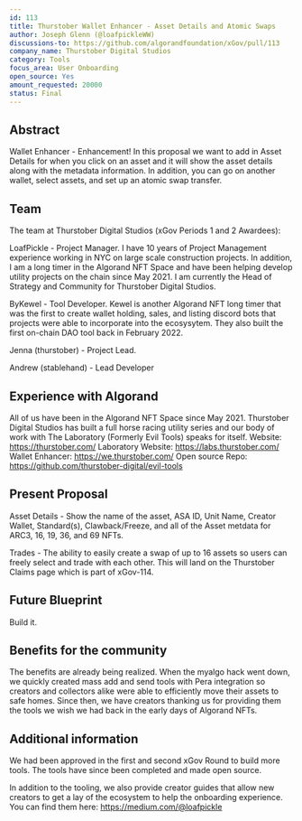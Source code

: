 ```yaml
---
id: 113
title: Thurstober Wallet Enhancer - Asset Details and Atomic Swaps
author: Joseph Glenn (@loafpickleWW)
discussions-to: https://github.com/algorandfoundation/xGov/pull/113
company_name: Thurstober Digital Studios
category: Tools
focus_area: User Onboarding
open_source: Yes
amount_requested: 20000
status: Final
---
```


## Abstract
Wallet Enhancer - Enhancement! In this proposal we want to add in Asset Details for when you click on an asset and it will show the asset details along with the metadata information. In addition, you can go on another wallet, select assets, and set up an atomic swap transfer. 

## Team
The team at Thurstober Digital Studios (xGov Periods 1 and 2 Awardees):

LoafPickle - Project Manager. I have 10 years of Project Management experience working in NYC on large scale construction projects. In addition, I am a long timer in the Algorand NFT Space and have been helping develop utility projects on the chain since May 2021. I am currently the Head of Strategy and Community for Thurstober Digital Studios. 

ByKewel - Tool Developer. Kewel is another Algorand NFT long timer that was the first to create wallet holding, sales, and listing discord bots that projects were able to incorporate into the ecosysytem. They also built the first on-chain DAO tool back in February 2022. 

Jenna (thurstober) - Project Lead.

Andrew (stablehand) - Lead Developer

## Experience with Algorand
All of us have been in the Algorand NFT Space since May 2021. Thurstober Digital Studios has built a full horse racing utility series and our body of work with The Laboratory (Formerly Evil Tools) speaks for itself.
Website: https://thurstober.com/ 
Laboratory Website: https://labs.thurstober.com/
Wallet Enhancer: https://we.thurstober.com/
Open source Repo: https://github.com/thurstober-digital/evil-tools

## Present Proposal
Asset Details - Show the name of the asset, ASA ID, Unit Name, Creator Wallet, Standard(s), Clawback/Freeze, and all of the Asset metdata for ARC3, 16, 19, 36, and 69 NFTs.

Trades - The ability to easily create a swap of up to 16 assets so users can freely select and trade with each other. This will land on the Thurstober Claims page which is part of xGov-114. 

## Future Blueprint
Build it. 

## Benefits for the community
The benefits are already being realized. When the myalgo hack went down, we quickly created mass add and send tools with Pera integration so creators and collectors alike were able to efficiently move their assets to safe homes. Since then, we have creators thanking us for providing them the tools we wish we had back in the early days of Algorand NFTs.

## Additional information
We had been approved in the first and second xGov Round to build more tools. The tools have since been completed and made open source.

In addition to the tooling, we also provide creator guides that allow new creators to get a lay of the ecosystem to help the onboarding experience. You can find them here: https://medium.com/@loafpickle

